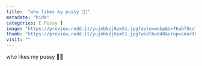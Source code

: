 ```yaml
---
title:  "who likes my pussy 🥺💓"
metadate: "hide"
categories: [ Pussy ]
image: "https://preview.redd.it/yujnbkzj6zm51.jpg?auto=webp&s=76abf0cc75578624f3754688934f1f46570c02e4"
thumb: "https://preview.redd.it/yujnbkzj6zm51.jpg?width=640&crop=smart&auto=webp&s=c2e8f72ba0bb8b839a3f98135fd69abea837d876"
visit: ""
---
```

who likes my pussy 🥺💓
